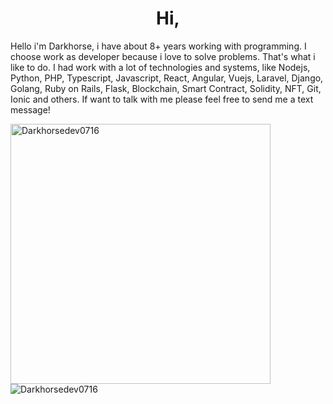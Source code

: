 <h1 align="center">Hi,</h1>





  Hello i'm Darkhorse, i have about 8+ years working with programming. I choose work as developer because i love to solve problems. That's what i like to do. I had work with a lot of technologies and systems, like Nodejs, Python, PHP, Typescript, Javascript, React, Angular, Vuejs, Laravel, Django, Golang, Ruby on Rails, Flask, Blockchain, Smart Contract, Solidity, NFT, Git, Ionic and others. 
  If want to talk with me please feel free to send me a text message!
</p>

<div>
  <img align="center" width="416px" src="https://github-readme-stats.vercel.app/api?username=darkhorsedev0716&show_icons=true&count_private=true" alt="Darkhorsedev0716" />
  

<img align="left" src="https://github-readme-stats.vercel.app/api/top-langs/?username=darkhorsedev0716&langs_count=6&theme=dracula&layout=compact&card_width=360" alt="Darkhorsedev0716" />
</div>
